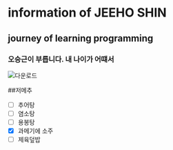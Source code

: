 # **information of JEEHO SHIN**

## journey of learning programming
### 오승근이 부릅니다. 내 나이가 어떄서
![다운로드](https://github.com/user-attachments/assets/351a2583-68be-4166-92e3-f8f984eb9b3c)

##저메추

- [ ] 추어탕
- [ ] 염소탕
- [ ] 용봉탕
- [x] 과메기에 소주
- [ ] 제육덮밥
